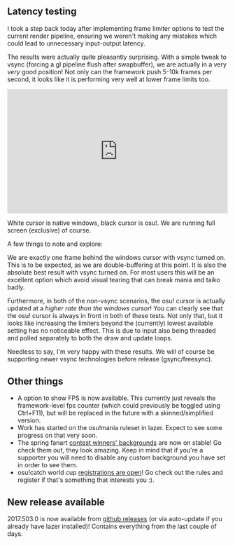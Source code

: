 ## Latency testing

I took a step back today after implementing frame limiter options to test the current render pipeline, ensuring we weren't making any mistakes which could lead to unnecessary input-output latency.

The results were actually quite pleasantly surprising. With a simple tweak to vsync (forcing a gl pipeline flush after swapbuffer), we are actually in a very *very* good position! Not only can the framework push 5-10k frames per second, it looks like it is performing very well at lower frame limits too.

<div style="width: 100%; height: 0px; position: relative; padding-bottom: 56.250%;"><iframe src="https://streamable.com/s/osb42/mibmfg" frameborder="0" width="100%" height="100%" allowfullscreen style="width: 100%; height: 100%; position: absolute;"></iframe></div>

White cursor is native windows, black cursor is osu!. We are running full screen (exclusive) of course.

A few things to note and explore:

We are exactly one frame behind the windows cursor with vsync turned on. This is to be expected, as we are double-buffering at this point. It is also the absolute best result with vsync turned on. For most users this will be an excellent option which avoid visual tearing that can break mania and taiko badly.

Furthermore, in both of the non-vsync scenarios, the osu! cursor is actually updated at a *higher rate than the windows cursor*! You can clearly see that the osu! cursor is always in front in both of these tests. Not only that, but it looks like increasing the limiters beyond the (currently) lowest available setting has no noticeable effect. This is due to input also being threaded and polled separately to both the draw and update loops.

Needless to say, I'm very happy with these results. We will of course be supporting newer vsync technologies before release (gsync/freesync).

## Other things

- A option to show FPS is now available. This currently just reveals the framework-level fps counter (which could previously be toggled using Ctrl+F11), but will be replaced in the future with a skinned/simplified version.
- Work has started on the osu!mania ruleset in lazer. Expect to see some progress on that very soon.
- The spring fanart [contest winners' backgrounds](https://osu.ppy.sh/news/160055282693) are now on stable! Go check them out, they look amazing. Keep in mind that if you're a supporter you will need to disable any custom background you have set in order to see them.
- osu!catch world cup [registrations are open](https://osu.ppy.sh/news/160263921203)! Go check out the rules and register if that's something that interests you :).

## New release available

2017.503.0 is now available from [github releases](https://github.com/ppy/osu/releases/tag/v2017.503.0) (or via auto-update if you already have lazer installed)! Contains everything from the last couple of days.